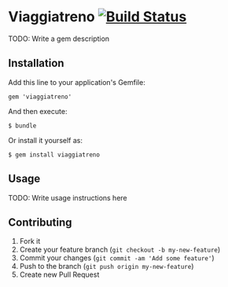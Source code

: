 # Viaggiatreno [![Build Status](https://travis-ci.org/colmarius/viaggiatreno.svg)](https://travis-ci.org/colmarius/viaggiatreno)

TODO: Write a gem description

## Installation

Add this line to your application's Gemfile:

    gem 'viaggiatreno'

And then execute:

    $ bundle

Or install it yourself as:

    $ gem install viaggiatreno

## Usage

TODO: Write usage instructions here

## Contributing

1. Fork it
2. Create your feature branch (`git checkout -b my-new-feature`)
3. Commit your changes (`git commit -am 'Add some feature'`)
4. Push to the branch (`git push origin my-new-feature`)
5. Create new Pull Request
